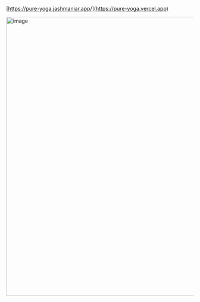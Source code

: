 
[https://pure-yoga.jashmaniar.app/](https://pure-yoga.vercel.app)

<img width="1919" height="749" alt="image" src="https://github.com/user-attachments/assets/9c17d550-368c-466c-953d-efd174fd43e5" />
